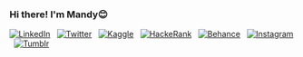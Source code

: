 ### Hi there! I'm Mandy😊
<!--
**mandypriscilla/mandypriscilla** is a ✨ _special_ ✨ repository because its `README.md` (this file) appears on your GitHub profile.

Here are some ideas to get you started:

- 🔭 I’m currently working on ...
- 🌱 I’m currently learning ...
- 👯 I’m looking to collaborate on ...
- 🤔 I’m looking for help with ...
- 💬 Ask me about ...
- 📫 How to reach me: ...
- 😄 Pronouns: ...
- ⚡ Fun fact: ...
-->

[![LinkedIn](https://img.shields.io/badge/LinkedIn-0077B5?style=for-the-badge&logo=linkedin&logoColor=white)](https://www.linkedin.com/in/mandypriscilla/)
&nbsp; 
[![Twitter](https://img.shields.io/badge/Twitter-1DA1F2?style=for-the-badge&logo=twitter&logoColor=white)](https://twitter.com/mandypriscillaa)
&nbsp;
[![Kaggle](https://img.shields.io/badge/Kaggle-20BEFF?style=for-the-badge&logo=Kaggle&logoColor=white)](https://www.kaggle.com/mandypriscilla)
&nbsp;
[![HackeRank](https://img.shields.io/badge/-Hackerrank-2EC866?style=for-the-badge&logo=HackerRank&logoColor=white)](https://www.hackerrank.com/mandypriscilla)
&nbsp;
[![Behance](https://img.shields.io/badge/Behance-0054F7?style=for-the-badge&logo=behance&logoColor=white)](https://www.behance.net/mandypriscilla)
&nbsp;
[![Instagram](https://img.shields.io/badge/Instagram-E4405F?style=for-the-badge&logo=instagram&logoColor=white)](https://instagram.com/mandypriscillaa)
&nbsp;
[![Tumblr](https://img.shields.io/badge/Tumblr-%2336465D.svg?&style=for-the-badge&logo=Tumblr&logoColor=white)](https://h-reiss.tumblr.com/)
